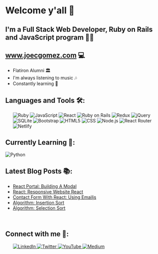 # Welcome y'all 👋
## I'm a Full Stack Web Developer, Ruby on Rails and JavaScript program 👨‍💻
## www.joecgomez.com 💻

- Flatiron Alumni 🏛
- I'm always listening to music 🎶
- Constantly learning 🧠

## Languages and Tools 🛠:
<ul>
   <img src='https://img.shields.io/badge/Ruby-CC342D?style=for-the-badge&logo=ruby&logoColor=white' alt='Ruby' /> 

   <img src='https://img.shields.io/badge/JavaScript-F7DF1E?style=for-the-badge&logo=javascript&logoColor=black' alt='JavaScript' />

   <img src='https://img.shields.io/badge/React-20232A?style=for-the-badge&logo=react&logoColor=61DAFB' alt='React' />

   <img src='https://img.shields.io/badge/Ruby_on_Rails-CC0000?style=for-the-badge&logo=ruby-on-rails&logoColor=white' alt='Ruby on Rails' />

   <img src='https://img.shields.io/badge/Redux-593D88?style=for-the-badge&logo=redux&logoColor=white' alt='Redux'>

   <img src='https://img.shields.io/badge/jQuery-0769AD?style=for-the-badge&logo=jquery&logoColor=white' alt='jQuery' />

   <img src='https://img.shields.io/badge/SQLite-07405E?style=for-the-badge&logo=sqlite&logoColor=white' alt='SQLite' />
   
   <img src='https://img.shields.io/badge/Bootstrap-563D7C?style=for-the-badge&logo=bootstrap&logoColor=white' alt='Bootstrap' />
   
   <img src='https://img.shields.io/badge/HTML-239120?style=for-the-badge&logo=html5&logoColor=white' alt='HTML5' />
   
   <img src='https://img.shields.io/badge/CSS-239120?&style=for-the-badge&logo=css3&logoColor=white' alt='CSS' />

   <img src='https://img.shields.io/badge/Node.js-43853D?style=for-the-badge&logo=node.js&logoColor=white' alt='Node.js' />

   <img src='https://img.shields.io/badge/React_Router-CA4245?style=for-the-badge&logo=react-router&logoColor=white' alt='React Router' />
   
   <img src='https://img.shields.io/badge/Netlify-00C7B7?style=for-the-badge&logo=netlify&logoColor=white' alt='Netlify' />
</ul>

## Currently Learning 💭:
   <img src='https://img.shields.io/badge/MySQL-00000F?style=for-the-badge&logo=mysql&logoColor=white' alt='Python' />


## Latest Blog Posts 📚:
<!-- BLOG-POST-LIST:START -->
- [React Portal: Building A Modal](https://devjoe.medium.com/react-portal-building-a-modal-53ee0c78e704?source=rss-17c518b9b391------2)
- [React: Responsive Website React](https://devjoe.medium.com/react-responsive-website-react-912337f96828?source=rss-17c518b9b391------2)
- [Contact Form With React: Using Emailjs](https://devjoe.medium.com/contact-form-with-react-using-emailjs-5bdd8bf1524b?source=rss-17c518b9b391------2)
- [Algorithm: Insertion Sort](https://devjoe.medium.com/algorithm-insertion-sort-80bd74aceb5e?source=rss-17c518b9b391------2)
- [Algorithm: Selection Sort](https://devjoe.medium.com/algorithm-selection-sort-d836ca460d0b?source=rss-17c518b9b391------2)
<!-- BLOG-POST-LIST:END -->

<br>

## Connect with me 👥:
<ul>
   <a align='left' href='https://www.linkedin.com/in/joe-c-gomez/' alt='Joe C Gomez'> <img src='https://img.shields.io/badge/LinkedIn-0077B5?style=for-the-badge&logo=linkedin&logoColor=white' alt='LinkedIn' /> </a>
   <a align='left' href='https://twitter.com/devjoecgomez' alt='devjoecgomez'> <img src='https://img.shields.io/badge/Twitter-1DA1F2?style=for-the-badge&logo=twitter&logoColor=white' alt='Twitter' /> </a>
    <a align='left' href='https://www.youtube.com/channel/UCwLqQxU0xFZefEVC3oix7Dw' alt='devjoecgomez'> <img src='https://img.shields.io/badge/YouTube-FF0000?style=for-the-badge&logo=youtube&logoColor=white' alt='YouTube' /> </a>
   <a href='https://devjoe.medium.com/' alt='devjoe' > <img src='https://img.shields.io/badge/Medium-12100E?style=for-the-badge&logo=medium&logoColor=white' alt='Medium' /> </a>
</ul>
